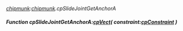 _[chipmunk](../../modules/chipmunk/chipmunk-module.md):[chipmunk](../../modules/chipmunk/chipmunk-module.md).cpSlideJointGetAnchorA_
##### Function cpSlideJointGetAnchorA:[cpVect](../../modules/chipmunk/chipmunk-cpvect.md)( constraint:[cpConstraint](../../modules/chipmunk/chipmunk-cpconstraint.md) )
